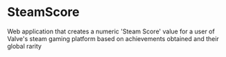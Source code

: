 # SteamScore
Web application that creates a numeric 'Steam Score' value for a user of Valve's steam gaming platform based on achievements obtained and their global rarity
